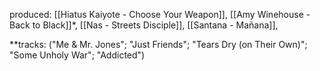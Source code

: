 produced: 
[[Hiatus Kaiyote - Choose Your Weapon]], 
[[Amy Winehouse - Back to Black]]\*,
[[Nas - Streets Disciple]],
[[Santana - Mañana]],





\**tracks: ("Me & Mr. Jones"; "Just Friends"; "Tears Dry (on Their Own)"; "Some Unholy War"; "Addicted")